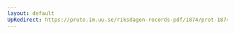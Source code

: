 ```yaml
---
layout: default
UpRedirect: https://pruto.im.uu.se/riksdagen-records-pdf/1874/prot-1874--fk--321/prot-1874--fk--321_005.pdf
---
```

